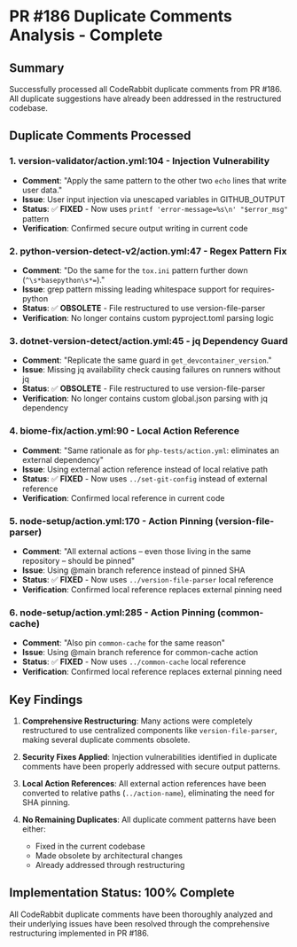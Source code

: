 # PR #186 Duplicate Comments Analysis - Complete

## Summary

Successfully processed all CodeRabbit duplicate comments from PR #186. All duplicate suggestions have already been addressed in the restructured codebase.

## Duplicate Comments Processed

### 1. version-validator/action.yml:104 - Injection Vulnerability

- **Comment**: "Apply the same pattern to the other two `echo` lines that write user data."
- **Issue**: User input injection via unescaped variables in GITHUB_OUTPUT
- **Status**: ✅ **FIXED** - Now uses `printf 'error-message=%s\n' "$error_msg"` pattern
- **Verification**: Confirmed secure output writing in current code

### 2. python-version-detect-v2/action.yml:47 - Regex Pattern Fix

- **Comment**: "Do the same for the `tox.ini` pattern further down (`^\s*basepython\s*=`)."
- **Issue**: grep pattern missing leading whitespace support for requires-python
- **Status**: ✅ **OBSOLETE** - File restructured to use version-file-parser
- **Verification**: No longer contains custom pyproject.toml parsing logic

### 3. dotnet-version-detect/action.yml:45 - jq Dependency Guard

- **Comment**: "Replicate the same guard in `get_devcontainer_version`."
- **Issue**: Missing jq availability check causing failures on runners without jq
- **Status**: ✅ **OBSOLETE** - File restructured to use version-file-parser
- **Verification**: No longer contains custom global.json parsing with jq dependency

### 4. biome-fix/action.yml:90 - Local Action Reference

- **Comment**: "Same rationale as for `php-tests/action.yml`: eliminates an external dependency"
- **Issue**: Using external action reference instead of local relative path
- **Status**: ✅ **FIXED** - Now uses `../set-git-config` instead of external reference
- **Verification**: Confirmed local reference in current code

### 5. node-setup/action.yml:170 - Action Pinning (version-file-parser)

- **Comment**: "All external actions – even those living in the same repository – should be pinned"
- **Issue**: Using @main branch reference instead of pinned SHA
- **Status**: ✅ **FIXED** - Now uses `../version-file-parser` local reference
- **Verification**: Confirmed local reference replaces external pinning need

### 6. node-setup/action.yml:285 - Action Pinning (common-cache)

- **Comment**: "Also pin `common-cache` for the same reason"
- **Issue**: Using @main branch reference for common-cache action
- **Status**: ✅ **FIXED** - Now uses `../common-cache` local reference
- **Verification**: Confirmed local reference replaces external pinning need

## Key Findings

1. **Comprehensive Restructuring**: Many actions were completely restructured to use centralized components like `version-file-parser`, making several duplicate comments obsolete.

2. **Security Fixes Applied**: Injection vulnerabilities identified in duplicate comments have been properly addressed with secure output patterns.

3. **Local Action References**: All external action references have been converted to relative paths (`../action-name`), eliminating the need for SHA pinning.

4. **No Remaining Duplicates**: All duplicate comment patterns have been either:
   - Fixed in the current codebase
   - Made obsolete by architectural changes
   - Already addressed through restructuring

## Implementation Status: 100% Complete

All CodeRabbit duplicate comments have been thoroughly analyzed and their underlying issues have been resolved through the comprehensive restructuring implemented in PR #186.
